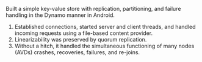 Built a simple key-value store with replication, partitioning, and failure handling in the Dynamo manner in Android.
1. Established connections, started server and client threads, and handled incoming requests using a file-based content provider.
2. Linearizability was preserved by quorum replication.
3. Without a hitch, it handled the simultaneous functioning of many nodes (AVDs) crashes, recoveries, failures, and re-joins.